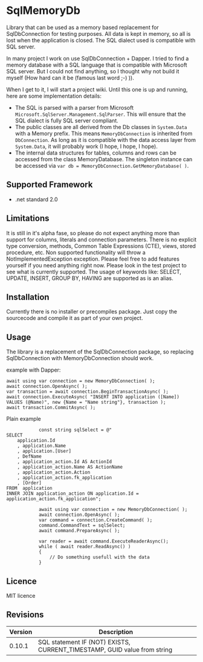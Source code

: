 # SqlMemoryDb
Library that can be used as a memory based replacement for SqlDbConnection for testing purposes. All data is kept in memory, so all is lost when the application is closed. The SQL dialect used is compatible with SQL server.

In many project I work on use SqlDbConnection + Dapper. I tried to find a memory database with a SQL language that is compatible with Microsoft SQL server. But I could not find anything, so I thought why not build it myself (How hard can it be (famous last word ;-) )).

When I get to it, I will start a project wiki. Until this one is up and running, here are some implementation details:
* The SQL is parsed with a parser from Microsoft `Microsoft.SqlServer.Management.SqlParser`. This will ensure that the SQL dialect is fully SQL server compliant. 
* The public classes are all derived from the Db classes in `System.Data` with a Memory prefix. This means `MemoryDbConnection` is inherited from `DbConnection`. As long as it is compatible with the data access layer from `System.Data`, it will probably work (I hope, I hope, I hope).
* The internal data structures for tables, columns and rows can be accessed from the class MemoryDatabase. The singleton instance can be accessed via `var db = MemoryDbConnection.GetMemoryDatabase( )`.

## Supported Framework
* .net standard 2.0

## Limitations
It is still in it's alpha fase, so please do not expect anything more than support for columns, literals and connection parameters. There is no explicit type conversion, methods, Common Table Expressions (CTE), views, stored procedure, etc. Non supported functionality will throw a NotImplementedException exception. Please feel free to add features yourself if you need anything right now. Please look in the test project to see what is currently supported.
The usage of keywords like: SELECT, UPDATE, INSERT, GROUP BY, HAVING are supported as is an alias.

## Installation
Currently there is no installer or precompiles package. Just copy the sourcecode and compile it as part of your own project.

## Usage
The library is a replacement of the SqlDbConnection package, so replacing SqlDbConnection with MemoryDbConnection should work.

example with Dapper:
```
await using var connection = new MemoryDbConnection( );
await connection.OpenAsync( );
var transaction = await connection.BeginTransactionAsync( );
await connection.ExecuteAsync( "INSERT INTO application ([Name]) VALUES (@Name)", new {Name = "Name string"}, transaction );
await transaction.CommitAsync( );
```

Plain example
```
            const string sqlSelect = @"
SELECT  
	application.Id
	, application.Name
	, application.[User]
	, DefName
	, application_action.Id AS ActionId
	, application_action.Name AS ActionName
	, application_action.Action
	, application_action.fk_application
	, [Order]
FROM  application 
INNER JOIN application_action ON application.Id = application_action.fk_application";

            await using var connection = new MemoryDbConnection( );
            await connection.OpenAsync( );
            var command = connection.CreateCommand( );
            command.CommandText = sqlSelect;
            await command.PrepareAsync( );

            var reader = await command.ExecuteReaderAsync();
            while ( await reader.ReadAsync() )
            {
                // Do something usefull with the data
            }
```

## Licence
MIT licence

## Revisions
Version | Description
--------|---------------
0.10.1| SQL statement IF (NOT) EXISTS, CURRENT_TIMESTAMP, GUID value from string